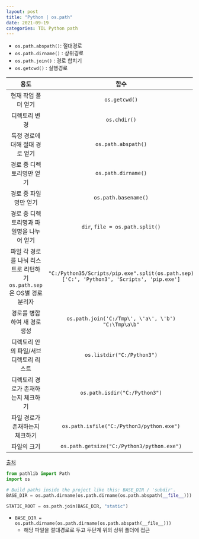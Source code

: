 ```yaml
---
layout: post
title: "Python | os.path"
date: 2021-09-19
categories: TIL Python path
---
```


- `os.path.abspath()`: 절대경로
- `os.path.dirname()` : 상위경로
- `os.path.join()` : 경로 합치기
- `os.getcwd()` : 실행경로

|                                  용도                                  |                                             함수                                             |
| :--------------------------------------------------------------------: | :------------------------------------------------------------------------------------------: |
|                          현재 작업 폴더 얻기                           |                                        `os.getcwd()`                                         |
|                             디렉토리 변경                              |                                         `os.chdir()`                                         |
|                    특정 경로에 대해 절대 경로 얻기                     |                                     `os.path.abspath()`                                      |
|                       경로 중 디렉토리명만 얻기                        |                                     `os.path.dirname()`                                      |
|                         경로 중 파일명만 얻기                          |                                     `os.path.basename()`                                     |
|               경로 중 디렉토리명과 파일명을 나누어 얻기                |                               `dir`, `file = os.path.split()`                                |
| 파일 각 경로를 나눠 리스트로 리턴하기 `os.path.sep`은 OS별 경로 분리자 | `"C:/Python35/Scripts/pip.exe".split(os.path.sep)` `['C:', 'Python3', 'Scripts', 'pip.exe']` |
|                      경로를 병합하여 새 경로 생성                      |                    `os.path.join('C:/Tmp\', \'a\', \'b')` `"C:\Tmp\a\b"`                     |
|                 디렉토리 안의 파일/서브디렉토리 리스트                 |                                  `os.listdir("C:/Python3")`                                  |
|                  디렉토리 경로가 존재하는지 체크하기                   |                                `os.path.isdir("C:/Python3")`                                 |
|                    파일 경로가 존재하는지 체크하기                     |                          `os.path.isfile("C:/Python3/python.exe")`                           |
|                              파일의 크기                               |                          `os.path.getsize("C:/Python3/python.exe")`                          |

[출처](https://itmining.tistory.com/122)

```python
from pathlib import Path
import os

# Build paths inside the project like this: BASE_DIR / 'subdir'.
BASE_DIR = os.path.dirname(os.path.dirname(os.path.abspath(__file__)))

STATIC_ROOT = os.path.join(BASE_DIR, "static")

```

- `BASE_DIR = os.path.dirname(os.path.dirname(os.path.abspath(__file__)))`
  - 해당 파일을 절대경로로 두고 두단계 위의 상위 폴더에 접근
